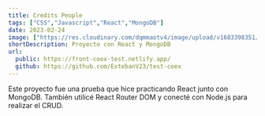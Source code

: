 ```yaml
---
title: Credits People
tags: ["CSS","Javascript","React","MongoDB"]
date: 2023-02-24
image: ["https://res.cloudinary.com/dqmmaotv4/image/upload/v1683398351/CreditsPeople.png"]
shortDescription: Proyecto con React y MongoDB
url:
  public: https://front-coex-test.netlify.app/
  github: https://github.com/EstebanV23/test-coex
---
```


Este proyecto fue una prueba que hice practicando React junto con MongoDB. También utilicé React Router DOM y conecté con Node.js para realizar el CRUD.

